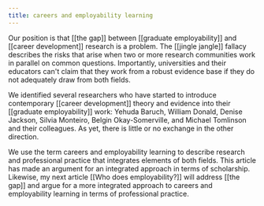 ```yaml
---
title: careers and employability learning
--- 
```


Our position is that [[the gap]] between [[graduate employability]] and [[career development]] research is a problem. The [[jingle jangle]] fallacy describes the risks that arise when two or more research communities work in parallel on common questions. Importantly, universities and their educators can't claim that they work from a robust evidence base if they do not adequately draw from both fields. 

We identified several researchers who have started to introduce contemporary [[career development]] theory and evidence into their [[graduate employability]] work: Yehuda Baruch, William Donald, Denise Jackson, Silvia Monteiro, Belgin Okay-Somerville, and Michael Tomlinson and their colleagues. As yet, there is little or no exchange in the other direction. 

We use the term careers and employability learning to describe research and professional practice that integrates elements of both fields. This article has made an argument for an integrated approach in terms of scholarship. Likewise, my next article [[Who does employability?]] will address [[the gap]] and argue for a more integrated approach to careers and employability learning in terms of professional practice. 